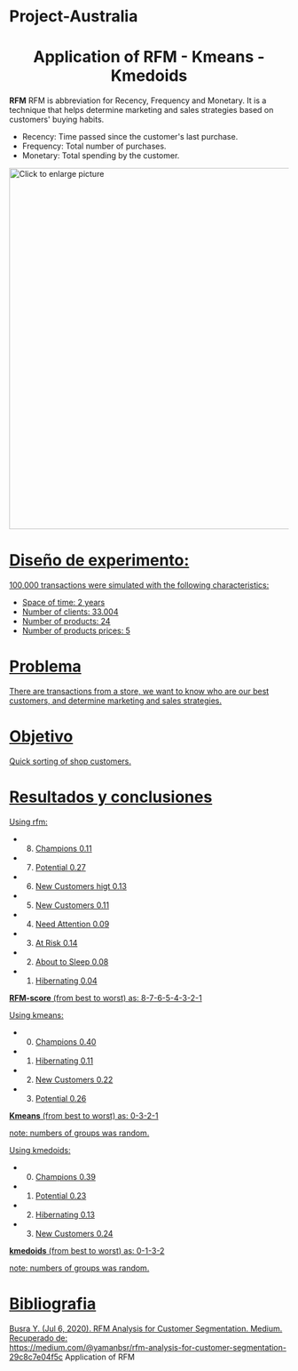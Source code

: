 # Project-Australia

# <center> Application of RFM - Kmeans - Kmedoids

**RFM** RFM is abbreviation for Recency, Frequency and Monetary. It is a technique that helps determine marketing and sales strategies based on customers' buying habits.

  * Recency: Time passed since the customer's last purchase.
  * Frequency: Total number of purchases.
  * Monetary:  Total spending by the customer.

<a href="https://drive.google.com/uc?export=view&id=1reVlQHim8OTvoKDjDj68ktt3b-Rg_Upl"><img src="https://drive.google.com/uc?export=view&id=1reVlQHim8OTvoKDjDj68ktt3b-Rg_Upl" style="width: 650px; max-width: 100%; height: auto" title="Click to enlarge picture"/>

# Diseño de experimento:

100,000 transactions were simulated with the following characteristics:

   * Space of time: 2 years
   * Number of clients: 33.004
   * Number of products: 24
   * Number of products prices: 5

# Problema

There are transactions from a store, we want to know who are our best customers, and determine marketing and sales strategies.

# Objetivo

Quick sorting of shop customers.

# Resultados y conclusiones

Using rfm:

- 8. Champions                 0.11 <br>
- 7. Potential                 0.27 <br>
- 6. New Customers higt        0.13 <br>
- 5. New Customers             0.11 <br>
- 4. Need Attention            0.09 <br>
- 3. At Risk                   0.14 <br>
- 2. About to Sleep            0.08 <br>
- 1. Hibernating               0.04 <br>

**RFM-score** (from best to worst) as: 8-7-6-5-4-3-2-1

Using kmeans:

- 0. Champions         0.40 <br>
- 1. Hibernating       0.11 <br>
- 2. New Customers     0.22 <br>
- 3. Potential         0.26 <br>

**Kmeans** (from best to worst) as: 0-3-2-1

note: numbers of groups was random.

Using kmedoids:

- 0. Champions         0.39 <br>
- 1. Potential         0.23 <br>
- 2. Hibernating       0.13 <br>
- 3. New Customers     0.24 <br>

**kmedoids** (from best to worst) as: 0-1-3-2

note: numbers of groups was random.

# Bibliografia

Busra Y. (Jul 6, 2020). RFM Analysis for Customer Segmentation. Medium. Recuperado de:  
https://medium.com/@yamanbsr/rfm-analysis-for-customer-segmentation-29c8c7e04f5c
Application of RFM
